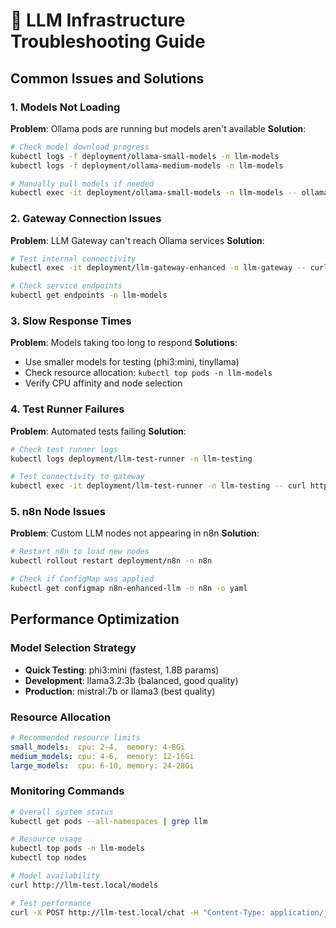# 🔧 LLM Infrastructure Troubleshooting Guide

## Common Issues and Solutions

### 1. Models Not Loading
**Problem**: Ollama pods are running but models aren't available
**Solution**:
```bash
# Check model download progress
kubectl logs -f deployment/ollama-small-models -n llm-models
kubectl logs -f deployment/ollama-medium-models -n llm-models

# Manually pull models if needed
kubectl exec -it deployment/ollama-small-models -n llm-models -- ollama pull phi3:mini
```

### 2. Gateway Connection Issues
**Problem**: LLM Gateway can't reach Ollama services
**Solution**:
```bash
# Test internal connectivity
kubectl exec -it deployment/llm-gateway-enhanced -n llm-gateway -- curl http://ollama-small-service.llm-models.svc.cluster.local:11434/api/tags

# Check service endpoints
kubectl get endpoints -n llm-models
```

### 3. Slow Response Times
**Problem**: Models taking too long to respond
**Solutions**:
- Use smaller models for testing (phi3:mini, tinyllama)
- Check resource allocation: `kubectl top pods -n llm-models`
- Verify CPU affinity and node selection

### 4. Test Runner Failures
**Problem**: Automated tests failing
**Solution**:
```bash
# Check test runner logs
kubectl logs deployment/llm-test-runner -n llm-testing

# Test connectivity to gateway
kubectl exec -it deployment/llm-test-runner -n llm-testing -- curl http://llm-gateway-enhanced-service.llm-gateway.svc.cluster.local/health
```

### 5. n8n Node Issues
**Problem**: Custom LLM nodes not appearing in n8n
**Solution**:
```bash
# Restart n8n to load new nodes
kubectl rollout restart deployment/n8n -n n8n

# Check if ConfigMap was applied
kubectl get configmap n8n-enhanced-llm -n n8n -o yaml
```

## Performance Optimization

### Model Selection Strategy
- **Quick Testing**: phi3:mini (fastest, 1.8B params)
- **Development**: llama3.2:3b (balanced, good quality)
- **Production**: mistral:7b or llama3 (best quality)

### Resource Allocation
```yaml
# Recommended resource limits
small_models:  cpu: 2-4,  memory: 4-8Gi
medium_models: cpu: 4-6,  memory: 12-16Gi  
large_models:  cpu: 6-10, memory: 24-28Gi
```

### Monitoring Commands
```bash
# Overall system status
kubectl get pods --all-namespaces | grep llm

# Resource usage
kubectl top pods -n llm-models
kubectl top nodes

# Model availability
curl http://llm-test.local/models

# Test performance
curl -X POST http://llm-test.local/chat -H "Content-Type: application/json" -d '{"message":"test","model":"phi3:mini"}'
```
